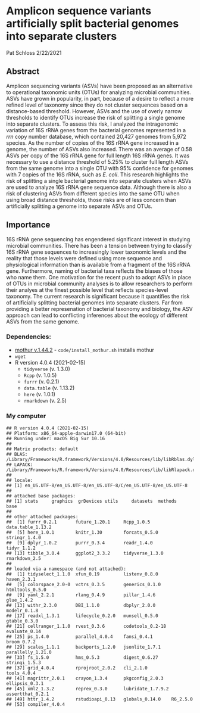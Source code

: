 Amplicon sequence variants artificially split bacterial genomes into
separate clusters
================
Pat Schloss
2/22/2021

## Abstract

Amplicon sequencing variants (ASVs) have been proposed as an alternative
to operational taxonomic units (OTUs) for analyzing microbial
communities. ASVs have grown in popularity, in part, because of a desire
to reflect a more refined level of taxonomy since they do not cluster
sequences based on a distance-based threshold. However, ASVs and the use
of overly narrow thresholds to identify OTUs increase the risk of
splitting a single genome into separate clusters. To assess this risk, I
analyzed the intragenomic variation of 16S rRNA genes from the bacterial
genomes represented in a *rrn* copy number database, which contained
20,427 genomes from 5,972 species. As the number of copies of the 16S
rRNA gene increased in a genome, the number of ASVs also increased.
There was an average of 0.58 ASVs per copy of the 16S rRNA gene for full
length 16S rRNA genes. It was necessary to use a distance threshold of
5.25% to cluster full length ASVs from the same genome into a single OTU
with 95% confidence for genomes with 7 copies of the 16S rRNA, such as
*E. coli*. This research highlights the risk of splitting a single
bacterial genome into separate clusters when ASVs are used to analyze
16S rRNA gene sequence data. Although there is also a risk of clustering
ASVs from different species into the same OTU when using broad distance
thresholds, those risks are of less concern than artificially splitting
a genome into separate ASVs and OTUs.

## Importance

16S rRNA gene sequencing has engendered significant interest in studying
microbial communities. There has been a tension between trying to
classify 16S rRNA gene sequences to increasingly lower taxonomic levels
and the reality that those levels were defined using more sequence and
physiological information than is available from a fragment of the 16S
rRNA gene. Furthermore, naming of bacterial taxa reflects the biases of
those who name them. One motivation for the recent push to adopt ASVs in
place of OTUs in microbial community analyses is to allow researchers to
perform their analyes at the finest possible level that reflects
species-level taxonomy. The current research is significant because it
quantifies the risk of artificially splitting bacterial genomes into
separate clusters. Far from providing a better represenation of
bacterial taxonomy and biology, the ASV approach can lead to conflicting
inferences about the ecology of different ASVs from the same genome.

### Dependencies:

-   [mothur v.1.44.2](https://github.com/mothur/mothur/tree/v.1.44.2) -
    `code/install_mothur.sh` installs mothur
-   `wget`
-   R version 4.0.4 (2021-02-15)
    -   `tidyverse` (v. 1.3.0)
    -   `Rcpp` (v. 1.0.5)
    -   `furrr` (v. 0.2.1)
    -   `data.table` (v. 1.13.2)
    -   `here` (v. 1.0.1)
    -   `rmarkdown` (v. 2.5)

### My computer

    ## R version 4.0.4 (2021-02-15)
    ## Platform: x86_64-apple-darwin17.0 (64-bit)
    ## Running under: macOS Big Sur 10.16
    ## 
    ## Matrix products: default
    ## BLAS:   /Library/Frameworks/R.framework/Versions/4.0/Resources/lib/libRblas.dylib
    ## LAPACK: /Library/Frameworks/R.framework/Versions/4.0/Resources/lib/libRlapack.dylib
    ## 
    ## locale:
    ## [1] en_US.UTF-8/en_US.UTF-8/en_US.UTF-8/C/en_US.UTF-8/en_US.UTF-8
    ## 
    ## attached base packages:
    ## [1] stats     graphics  grDevices utils     datasets  methods   base     
    ## 
    ## other attached packages:
    ##  [1] furrr_0.2.1       future_1.20.1     Rcpp_1.0.5        data.table_1.13.2
    ##  [5] here_1.0.1        knitr_1.30        forcats_0.5.0     stringr_1.4.0    
    ##  [9] dplyr_1.0.2       purrr_0.3.4       readr_1.4.0       tidyr_1.1.2      
    ## [13] tibble_3.0.4      ggplot2_3.3.2     tidyverse_1.3.0   rmarkdown_2.5    
    ## 
    ## loaded via a namespace (and not attached):
    ##  [1] tidyselect_1.1.0  xfun_0.19         listenv_0.8.0     haven_2.3.1      
    ##  [5] colorspace_2.0-0  vctrs_0.3.5       generics_0.1.0    htmltools_0.5.0  
    ##  [9] yaml_2.2.1        rlang_0.4.9       pillar_1.4.6      glue_1.4.2       
    ## [13] withr_2.3.0       DBI_1.1.0         dbplyr_2.0.0      modelr_0.1.8     
    ## [17] readxl_1.3.1      lifecycle_0.2.0   munsell_0.5.0     gtable_0.3.0     
    ## [21] cellranger_1.1.0  rvest_0.3.6       codetools_0.2-18  evaluate_0.14    
    ## [25] ps_1.4.0          parallel_4.0.4    fansi_0.4.1       broom_0.7.2      
    ## [29] scales_1.1.1      backports_1.2.0   jsonlite_1.7.1    parallelly_1.21.0
    ## [33] fs_1.5.0          hms_0.5.3         digest_0.6.27     stringi_1.5.3    
    ## [37] grid_4.0.4        rprojroot_2.0.2   cli_2.1.0         tools_4.0.4      
    ## [41] magrittr_2.0.1    crayon_1.3.4      pkgconfig_2.0.3   ellipsis_0.3.1   
    ## [45] xml2_1.3.2        reprex_0.3.0      lubridate_1.7.9.2 assertthat_0.2.1 
    ## [49] httr_1.4.2        rstudioapi_0.13   globals_0.14.0    R6_2.5.0         
    ## [53] compiler_4.0.4
